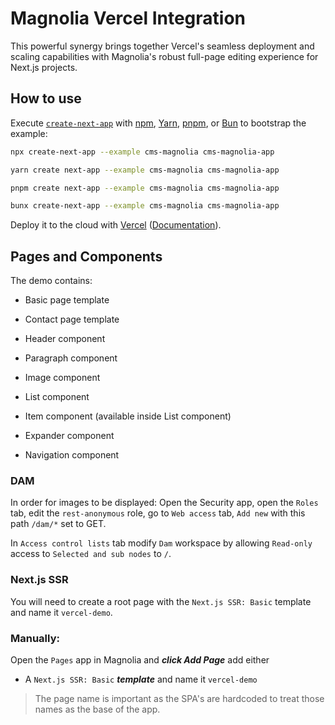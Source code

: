 # Magnolia Vercel Integration

This powerful synergy brings together Vercel's seamless deployment and scaling capabilities with Magnolia's robust full-page editing experience for Next.js projects.

## How to use

Execute [`create-next-app`](https://github.com/vercel/next.js/tree/canary/packages/create-next-app) with [npm](https://docs.npmjs.com/cli/init), [Yarn](https://yarnpkg.com/lang/en/docs/cli/create/), [pnpm](https://pnpm.io), or [Bun](https://bun.sh/docs/cli/bunx) to bootstrap the example:

```bash
npx create-next-app --example cms-magnolia cms-magnolia-app
```

```bash
yarn create next-app --example cms-magnolia cms-magnolia-app
```

```bash
pnpm create next-app --example cms-magnolia cms-magnolia-app
```

```bash
bunx create-next-app --example cms-magnolia cms-magnolia-app
```

Deploy it to the cloud with [Vercel](https://vercel.com/new?utm_source=github&utm_medium=readme&utm_campaign=next-example) ([Documentation](https://nextjs.org/docs/deployment)).

## Pages and Components

The demo contains:

-   Basic page template
-   Contact page template
-   Header component
-   Paragraph component
-   Image component
-   List component
-   Item component (available inside List component)
-   Expander component

-   Navigation component

### DAM

In order for images to be displayed:
Open the Security app, open the `Roles` tab, edit the `rest-anonymous` role, go to `Web access` tab, `Add new` with this path `/dam/*` set to GET.

In `Access control lists` tab modify `Dam` workspace by allowing `Read-only` access to `Selected and sub nodes` to `/`.

### Next.js SSR

You will need to create a root page with the `Next.js SSR: Basic` template and name it `vercel-demo`.

### Manually:

Open the `Pages` app in Magnolia and **_click Add Page_** add either

-   A `Next.js SSR: Basic` **_template_** and name it `vercel-demo`

> The page name is important as the SPA's are hardcoded to treat those names as the base of the app.
